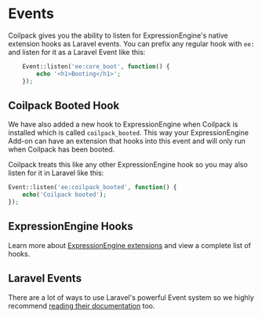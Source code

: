 # Events

Coilpack gives you the ability to listen for ExpressionEngine's native extension hooks as Laravel events.  You can prefix any regular hook with `ee:` and listen for it as a Laravel Event like this:

```php
    Event::listen('ee:core_boot', function() {
        echo '<h1>Booting</h1>';
    });
```

## Coilpack Booted Hook

We have also added a new hook to ExpressionEngine when Coilpack is installed which is called `coilpack_booted`. This way your ExpressionEngine Add-on can have an extension that hooks into this event and will only run when Coilpack has been booted.

Coilpack treats this like any other ExpressionEngine hook so you may also listen for it in Laravel like this:

```php
Event::listen('ee:coilpack_booted', function() {
    echo('Coilpack booted');
});
```

## ExpressionEngine Hooks

Learn more about [ExpressionEngine extensions](https://docs.expressionengine.com/v6/development/extensions.html) and view a complete list of hooks.

## Laravel Events

There are a lot of ways to use Laravel's powerful Event system so we highly recommend [reading their documentation](https://laravel.com/docs/9.x/events) too.